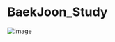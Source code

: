 # BaekJoon_Study
![image](https://github.com/chaedaseon/BaekJoon_Study/assets/156177607/ad376d37-ea57-46db-9d7a-f28b4e7a9d2f)
